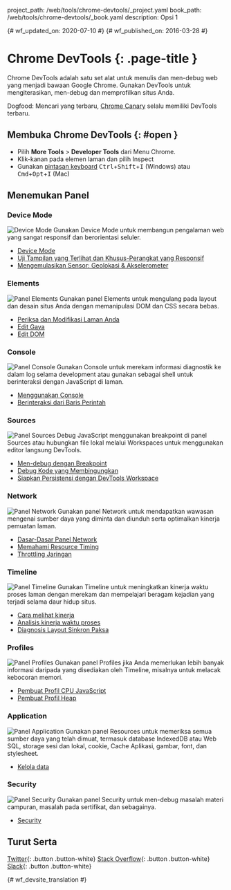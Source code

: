 project_path: /web/tools/chrome-devtools/_project.yaml
book_path: /web/tools/chrome-devtools/_book.yaml
description: Opsi 1

{# wf_updated_on: 2020-07-10 #}
{# wf_published_on: 2016-03-28 #}

# Chrome DevTools {: .page-title }

Chrome DevTools adalah satu set alat untuk menulis dan men-debug web yang
menjadi bawaan Google Chrome. Gunakan DevTools untuk mengiterasikan, men-debug dan memprofilkan situs Anda.

Dogfood: Mencari yang terbaru, [Chrome Canary](https://www.google.com/intl/en/chrome/browser/canary.html) selalu memiliki DevTools terbaru.

## Membuka Chrome DevTools {: #open }

* Pilih **More Tools** > **Developer Tools** dari Menu Chrome.
* Klik-kanan pada elemen laman dan pilih Inspect
* Gunakan [pintasan keyboard](/web/tools/chrome-devtools/inspect-styles/shortcuts)
<kbd>Ctrl</kbd>+<kbd>Shift</kbd>+<kbd>I</kbd> (Windows) atau <kbd>Cmd</kbd>+<kbd>Opt</kbd>+<kbd>I</kbd> (Mac)

## Menemukan Panel

### Device Mode
<img src="/web/tools/chrome-devtools/images/devicemode.png" alt="Device Mode" class="attempt-right">
Gunakan Device Mode untuk membangun pengalaman web yang sangat responsif dan berorientasi seluler.</p>

* [Device Mode](/web/tools/chrome-devtools/device-mode/)
* [Uji Tampilan yang Terlihat dan Khusus-Perangkat yang Responsif](/web/tools/chrome-devtools/device-mode/emulate-mobile-viewports)
* [Mengemulasikan Sensor: Geolokasi &amp; Akselerometer](/web/tools/chrome-devtools/device-mode/device-input-and-sensors)

<div style="clear:both;"></div>

### Elements
<img src="images/elements-panel.png" alt="Panel Elements" class="attempt-right">
Gunakan panel Elements untuk mengulang pada layout dan desain situs Anda dengan memanipulasi DOM dan CSS secara bebas.

* [Periksa dan Modifikasi Laman Anda](/web/tools/chrome-devtools/inspect-styles/)
* [Edit Gaya](/web/tools/chrome-devtools/inspect-styles/edit-styles)
* [Edit DOM](/web/tools/chrome-devtools/inspect-styles/edit-dom)

<div style="clear:both;"></div>

### Console
<img src="images/console-panel.png" alt="Panel Console" class="attempt-right">
Gunakan Console untuk merekam informasi diagnostik ke dalam log selama development atau gunakan sebagai shell untuk berinteraksi dengan JavaScript di laman.

* [Menggunakan Console](/web/tools/chrome-devtools/console/)
* [Berinteraksi dari Baris Perintah](/web/tools/chrome-devtools/console/command-line-reference)

<div style="clear:both;"></div>

### Sources
<img src="images/sources-panel.png" alt="Panel Sources" class="attempt-right">
Debug JavaScript menggunakan breakpoint di panel Sources atau hubungkan file lokal melalui Workspaces untuk menggunakan editor langsung DevTools.

* [Men-debug dengan Breakpoint](/web/tools/chrome-devtools/javascript/add-breakpoints)
* [Debug Kode yang Membingungkan](/web/tools/chrome-devtools/javascript/add-breakpoints)
* [Siapkan Persistensi dengan DevTools Workspace](/web/tools/setup/setup-workflow)

<div style="clear:both;"></div>

### Network
<img src="images/network-panel.png" alt="Panel Network" class="attempt-right">
Gunakan panel Network untuk mendapatkan wawasan mengenai sumber daya yang diminta dan diunduh serta optimalkan kinerja pemuatan laman.

* [Dasar-Dasar Panel Network](/web/tools/chrome-devtools/network-performance/resource-loading)
* [Memahami Resource Timing](/web/tools/chrome-devtools/network-performance/understanding-resource-timing)
* [Throttling Jaringan](/web/tools/chrome-devtools/network-performance/network-conditions)

<div style="clear:both;"></div>

### Timeline
<img src="images/timeline-panel.png" alt="Panel Timeline" class="attempt-right">
Gunakan Timeline untuk meningkatkan kinerja waktu proses laman dengan merekam dan mempelajari beragam kejadian yang terjadi selama daur hidup situs.

* [Cara melihat kinerja](/web/tools/chrome-devtools/evaluate-performance/timeline-tool)
* [Analisis kinerja waktu proses](/web/tools/chrome-devtools/rendering-tools/)
* [Diagnosis Layout Sinkron Paksa](/web/tools/chrome-devtools/rendering-tools/forced-synchronous-layouts)

<div style="clear:both;"></div>

### Profiles
<img src="images/profiles-panel.png" alt="Panel Profiles" class="attempt-right">
Gunakan panel Profiles jika Anda memerlukan lebih banyak informasi daripada yang disediakan oleh Timeline, misalnya untuk melacak kebocoran memori.

* [Pembuat Profil CPU JavaScript](/web/tools/chrome-devtools/rendering-tools/js-execution)
* [Pembuat Profil Heap](/web/tools/chrome-devtools/memory-problems/)

<div style="clear:both;"></div>

### Application
<img src="images/application-panel.png" alt="Panel Application" class="attempt-right">
Gunakan panel Resources untuk memeriksa semua sumber daya yang telah dimuat, termasuk database IndexedDB atau Web SQL, storage sesi dan lokal, cookie, Cache Aplikasi, gambar, font, dan stylesheet.

* [Kelola data](/web/tools/chrome-devtools/manage-data/local-storage)

<div style="clear:both;"></div>

### Security
<img src="images/security-panel.png" alt="Panel Security" class="attempt-right">
Gunakan panel Security untuk men-debug masalah materi campuran, masalah pada sertifikat, dan sebagainya.

* [Security](/web/tools/chrome-devtools/security)

<div style="clear:both;"></div>

## Turut Serta

[Twitter](https://twitter.com/ChromeDevTools){: .button .button-white}
[Stack Overflow](https://stackoverflow.com/questions/tagged/google-chrome-devtools){: .button .button-white}
[Slack](https://chromiumdev.slack.com/messages/devtools/){: .button .button-white}


{# wf_devsite_translation #}
